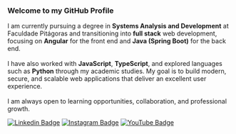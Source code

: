 <h3 align="left">Welcome to my GitHub Profile</h3>

<p align="left">
I am currently pursuing a degree in <strong>Systems Analysis and Development</strong> at Faculdade Pitágoras and transitioning into <strong>full stack</strong> web development, focusing on <strong>Angular</strong> for the front end and <strong>Java (Spring Boot)</strong> for the back end.<br><br>
I have also worked with <strong>JavaScript</strong>, <strong>TypeScript</strong>, and explored languages such as <strong>Python</strong> through my academic studies. My goal is to build modern, secure, and scalable web applications that deliver an excellent user experience.<br><br>
I am always open to learning opportunities, collaboration, and professional growth.
</p>

[![Linkedin Badge](https://img.shields.io/badge/-Linkedin-blue?style=flat-square&logo=Linkedin&logoColor=white&link=https://www.linkedin.com/in/jbrunops/)](https://www.linkedin.com/in/jbrunops/) 
[![Instagram Badge](https://img.shields.io/badge/-Instagram-purple?style=flat-square&logo=Instagram&logoColor=white&link=https://www.instagram.com/jbrunops/)](https://www.instagram.com/jbrunops/)
[![YouTube Badge](https://img.shields.io/badge/-YouTube-red?style=flat-square&logo=YouTube&logoColor=white&link=https://www.youtube.com/@jacksonporciunculadev)](https://www.youtube.com/@jacksonporciunculadev)
